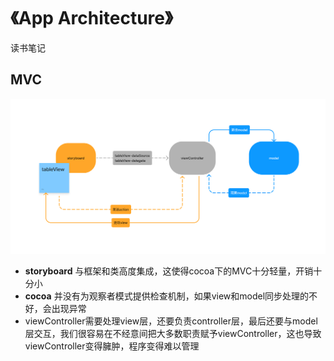 # 《App Architecture》
读书笔记
## MVC
![/resource/MVC.jpg](https://github.com/AsilenceBTF/-App-Architecture-/blob/master/resource/MVC.png)
- **storyboard** 与框架和类高度集成，这使得cocoa下的MVC十分轻量，开销十分小
- **cocoa** 并没有为观察者模式提供检查机制，如果view和model同步处理的不好，会出现异常
- viewController需要处理view层，还要负责controller层，最后还要与model层交互，我们很容易在不经意间把大多数职责赋予viewController，这也导致viewController变得臃肿，程序变得难以管理
